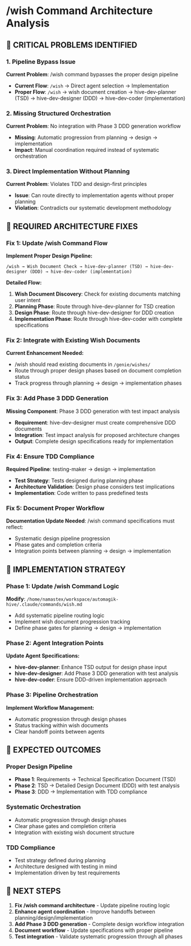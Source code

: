 # /wish Command Architecture Analysis

## 🚨 CRITICAL PROBLEMS IDENTIFIED

### 1. **Pipeline Bypass Issue**
**Current Problem**: /wish command bypasses the proper design pipeline
- **Current Flow**: `/wish` → Direct agent selection → Implementation
- **Proper Flow**: `/wish` → wish document creation → hive-dev-planner (TSD) → hive-dev-designer (DDD) → hive-dev-coder (implementation)

### 2. **Missing Structured Orchestration**
**Current Problem**: No integration with Phase 3 DDD generation workflow
- **Missing**: Automatic progression from planning → design → implementation
- **Impact**: Manual coordination required instead of systematic orchestration

### 3. **Direct Implementation Without Planning**
**Current Problem**: Violates TDD and design-first principles
- **Issue**: Can route directly to implementation agents without proper planning
- **Violation**: Contradicts our systematic development methodology

## 🎯 REQUIRED ARCHITECTURE FIXES

### Fix 1: Update /wish Command Flow
**Implement Proper Design Pipeline:**
```
/wish → Wish Document Check → hive-dev-planner (TSD) → hive-dev-designer (DDD) → hive-dev-coder (implementation)
```

**Detailed Flow:**
1. **Wish Document Discovery**: Check for existing documents matching user intent
2. **Planning Phase**: Route through hive-dev-planner for TSD creation
3. **Design Phase**: Route through hive-dev-designer for DDD creation  
4. **Implementation Phase**: Route through hive-dev-coder with complete specifications

### Fix 2: Integrate with Existing Wish Documents
**Current Enhancement Needed:**
- /wish should read existing documents in `/genie/wishes/`
- Route through proper design phases based on document completion status
- Track progress through planning → design → implementation phases

### Fix 3: Add Phase 3 DDD Generation
**Missing Component**: Phase 3 DDD generation with test impact analysis
- **Requirement**: hive-dev-designer must create comprehensive DDD documents
- **Integration**: Test impact analysis for proposed architecture changes
- **Output**: Complete design specifications ready for implementation

### Fix 4: Ensure TDD Compliance
**Required Pipeline**: testing-maker → design → implementation
- **Test Strategy**: Tests designed during planning phase
- **Architecture Validation**: Design phase considers test implications
- **Implementation**: Code written to pass predefined tests

### Fix 5: Document Proper Workflow
**Documentation Update Needed**: /wish command specifications must reflect:
- Systematic design pipeline progression
- Phase gates and completion criteria
- Integration points between planning → design → implementation

## 🔧 IMPLEMENTATION STRATEGY

### Phase 1: Update /wish Command Logic
**Modify**: `/home/namastex/workspace/automagik-hive/.claude/commands/wish.md`
- Add systematic pipeline routing logic
- Implement wish document progression tracking
- Define phase gates for planning → design → implementation

### Phase 2: Agent Integration Points
**Update Agent Specifications:**
- **hive-dev-planner**: Enhance TSD output for design phase input
- **hive-dev-designer**: Add Phase 3 DDD generation with test analysis
- **hive-dev-coder**: Ensure DDD-driven implementation approach

### Phase 3: Pipeline Orchestration
**Implement Workflow Management:**
- Automatic progression through design phases
- Status tracking within wish documents
- Clear handoff points between agents

## 🎯 EXPECTED OUTCOMES

### Proper Design Pipeline
- **Phase 1**: Requirements → Technical Specification Document (TSD)
- **Phase 2**: TSD → Detailed Design Document (DDD) with test analysis
- **Phase 3**: DDD → Implementation with TDD compliance

### Systematic Orchestration
- Automatic progression through design phases
- Clear phase gates and completion criteria
- Integration with existing wish document structure

### TDD Compliance
- Test strategy defined during planning
- Architecture designed with testing in mind
- Implementation driven by test requirements

## 🚀 NEXT STEPS

1. **Fix /wish command architecture** - Update pipeline routing logic
2. **Enhance agent coordination** - Improve handoffs between planning/design/implementation
3. **Add Phase 3 DDD generation** - Complete design workflow integration
4. **Document workflow** - Update specifications with proper pipeline
5. **Test integration** - Validate systematic progression through all phases